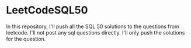 # LeetCodeSQL50
In this repository, I'll push all the SQL 50 solutions to the questions from leetcode. I'll not post any sql questions directly. I'll only push the solutions for the question. 

